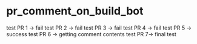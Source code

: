 # pr_comment_on_build_bot

test PR 1 -> fail
test PR 2 -> fail
test PR 3 -> fail
test PR 4 -> fail
test PR 5 -> success
test PR 6 -> getting comment contents
test PR 7-> final test
